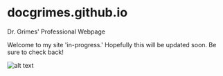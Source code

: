 # docgrimes.github.io
Dr. Grimes' Professional Webpage

Welcome to my site 'in-progress.' Hopefully this will be updated soon. Be sure to check back!

![alt text](https://wikimon.net/images/2/22/Gammamon_vpet_vb.png "Gammamon")
